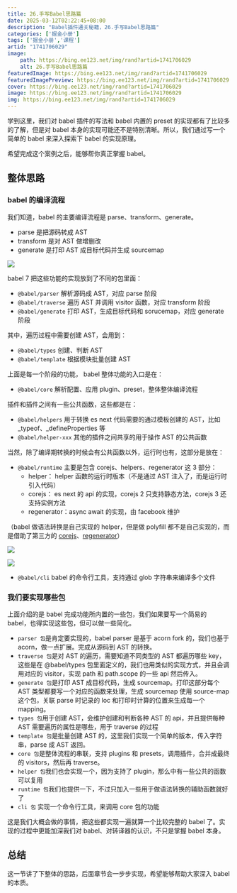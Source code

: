 ```yaml
---
title: 26.手写Babel思路篇
date: 2025-03-12T02:22:45+08:00
description: "Babel插件通关秘籍，26.手写Babel思路篇"
categories: ['掘金小册']
tags: ['掘金小册','课程']
artid: "1741706029"
image:
    path: https://bing.ee123.net/img/rand?artid=1741706029
    alt: 26.手写Babel思路篇
featuredImage: https://bing.ee123.net/img/rand?artid=1741706029
featuredImagePreview: https://bing.ee123.net/img/rand?artid=1741706029
cover: https://bing.ee123.net/img/rand?artid=1741706029
image: https://bing.ee123.net/img/rand?artid=1741706029
img: https://bing.ee123.net/img/rand?artid=1741706029
---
```


学到这里，我们对 babel 插件的写法和 babel 内置的 preset 的实现都有了比较多的了解，但是对 babel 本身的实现可能还不是特别清晰。所以，我们通过写一个简单的 babel 来深入探索下 babel 的实现原理。

希望完成这个案例之后，能够帮你真正掌握 babel。

## 整体思路

### babel 的编译流程

我们知道，babel 的主要编译流程是 parse、transform、generate。 

- parse 是把源码转成 AST
- transform 是对 AST 做增删改
- generate 是打印 AST 成目标代码并生成 sourcemap

![](https://p9-juejin.byteimg.com/tos-cn-i-k3u1fbpfcp/63717d7589cf415680373ede5f4f7089~tplv-k3u1fbpfcp-watermark.image)

babel 7 把这些功能的实现放到了不同的包里面：

- `@babel/parser` 解析源码成 AST，对应 parse 阶段
- `@babel/traverse` 遍历 AST 并调用 visitor 函数，对应 transform 阶段
- `@babel/generate` 打印 AST，生成目标代码和 sorucemap，对应 generate 阶段

其中，遍历过程中需要创建 AST，会用到：

- `@babel/types` 创建、判断 AST
- `@babel/template`  根据模块批量创建 AST

上面是每一个阶段的功能， babel 整体功能的入口是在：

- `@babel/core` 解析配置、应用 plugin、preset，整体整体编译流程

插件和插件之间有一些公共函数，这些都是在：

- `@babel/helpers` 用于转换 es next 代码需要的通过模板创建的 AST，比如 _typeof、_defineProperties 等
- `@babel/helper-xxx` 其他的插件之间共享的用于操作 AST 的公共函数

当然，除了编译期转换的时候会有公共函数以外，运行时也有，这部分是放在：

- `@babel/runtime` 主要是包含 corejs、helpers、regenerator 这 3 部分：
    - helper： helper 函数的运行时版本（不是通过 AST 注入了，而是运行时引入代码）
    - corejs： es next 的 api 的实现，corejs 2 只支持静态方法，corejs 3 还支持实例方法
    - regenerator：async await 的实现，由 facebook 维护
    
（babel 做语法转换是自己实现的 helper，但是做 polyfill 都不是自己实现的，而是借助了第三方的 [corejs](https://github.com/zloirock/core-js)、[regenerator](https://github.com/facebook/regenerator)）

![](https://p1-juejin.byteimg.com/tos-cn-i-k3u1fbpfcp/4ff74bb107644c88a5c5632b120ea4e6~tplv-k3u1fbpfcp-watermark.image?)

![](https://p1-juejin.byteimg.com/tos-cn-i-k3u1fbpfcp/1a577d66ca0c4d4ea7651538c4bca949~tplv-k3u1fbpfcp-watermark.image?)

- `@babel/cli` babel 的命令行工具，支持通过 glob 字符串来编译多个文件

### 我们要实现哪些包

上面介绍的是 babel 完成功能所内置的一些包，我们如果要写一个简易的 babel，也得实现这些包，但可以做一些简化。

- `parser 包`是肯定要实现的，babel parser 是基于 acorn fork 的，我们也基于 acorn，做一点扩展。完成从源码到 AST 的转换。
- `traverse 包`是对 AST 的遍历，需要知道不同类型的 AST 都遍历哪些 key，这些是在 @babel/types 包里面定义的，我们也用类似的实现方式，并且会调用对应的 visitor，实现 path 和 path.scope 的一些 api 然后传入。
- `generate 包`是打印 AST 成目标代码，生成 sourcemap。打印这部分每个 AST 类型都要写一个对应的函数来处理，生成 sourcemap 使用 source-map 这个包，关联 parse 时记录的 loc 和打印时计算的位置来生成每一个 mapping。
- `types 包`用于创建 AST，会维护创建和判断各种 AST 的 api，并且提供每种 AST 需要遍历的属性是哪些，用于 traverse 的过程
- `template 包`是批量创建 AST 的，这里我们实现一个简单的版本，传入字符串，parse 成 AST 返回。
- `core 包`是整体流程的串联，支持 plugins 和 presets，调用插件，合并成最终的 visitors，然后再 traverse。
- `helper 包`我们也会实现一个，因为支持了 plugin，那么中有一些公共的函数可以复用
- `runtime 包`我们也提供一下，不过只加入一些用于做语法转换的辅助函数就好了
- `cli 包` 实现一个命令行工具，来调用 core 包的功能

这是我们大概会做的事情，把这些都实现一遍就算一个比较完整的 babel 了。实现的过程中更能加深我们对 babel、对转译器的认识，不只是掌握 babel 本身。

## 总结

这一节讲了下整体的思路，后面章节会一步步实现，希望能够帮助大家深入 babel 的本质。



